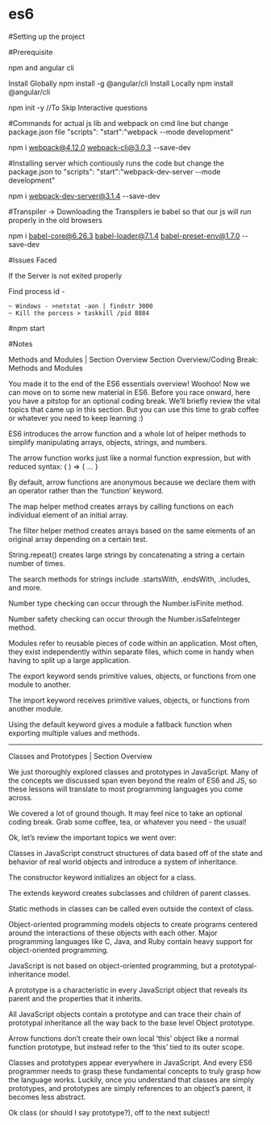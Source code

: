 # es6

#Setting up the project

#Prerequisite 

npm and angular cli

Install Globally
npm install -g @angular/cli
Install Locally
npm install @angular/cli

npm init -y //To Skip Interactive questions

#Commands for actual js lib and webpack on cmd line but change package.json file "scripts": "start":"webpack --mode development"

npm i webpack@4.12.0 webpack-cli@3.0.3 --save-dev

#Installing server which contiously runs the code but change the package.json to "scripts": "start":"webpack-dev-server --mode development"

npm i webpack-dev-server@3.1.4 --save-dev 

#Transpiler -> Downloading the Transpilers ie babel so that our js will run properly in the old browsers

npm i babel-core@6.26.3 babel-loader@7.1.4 babel-preset-env@1.7.0 --save-dev

#Issues Faced

If the Server is not exited properly

Find process id -

    ~ Windows - >netstat -aon | findstr 3000
    ~ Kill the porcess > taskkill /pid 8884

#npm start 

#Notes

Methods and Modules | Section Overview
Section Overview/Coding Break: Methods and Modules

You made it to the end of the ES6 essentials overview! Woohoo! Now we can move on to some new material in ES6. Before you race onward, here you have a pitstop for an optional coding break. We’ll briefly review the vital topics that came up in this section. But you can use this time to grab coffee or whatever you need to keep learning :)

ES6 introduces the arrow function and a whole lot of helper methods to simplify manipulating arrays, objects, strings, and numbers.

The arrow function works just like a normal function expression, but with reduced syntax: ( ) => { … }

By default, arrow functions are anonymous because we declare them with an operator rather than the ‘function’ keyword.

The map helper method creates arrays by calling functions on each individual element of an initial array.

The filter helper method creates arrays based on the same elements of an original array depending on a certain test.

String.repeat() creates large strings by concatenating a string a certain number of times.

The search methods for strings include .startsWith, .endsWith, .includes, and more.

Number type checking can occur through the Number.isFinite method.

Number safety checking can occur through the Number.isSafeInteger method.

Modules refer to reusable pieces of code within an application. Most often, they exist independently within separate files, which come in handy when having to split up a large application.

The export keyword sends primitive values, objects, or functions from one module to another.

The import keyword receives primitive values, objects, or functions from another module.

Using the default keyword gives a module a fallback function when exporting multiple values and methods.

------------------------------------------------------------------------------------------------------------------------------------------------------------------------------
Classes and Prototypes | Section Overview

We just thoroughly explored classes and prototypes in JavaScript. Many of the concepts we discussed span even beyond the realm of ES6 and JS, so these lessons will translate to most programming languages you come across.

We covered a lot of ground though. It may feel nice to take an optional coding break. Grab some coffee, tea, or whatever you need - the usual!

Ok, let’s review the important topics we went over:

Classes in JavaScript construct structures of data based off of the state and behavior of real world objects and introduce a system of inheritance.

The constructor keyword initializes an object for a class.

The extends keyword creates subclasses and children of parent classes.

Static methods in classes can be called even outside the context of class.

Object-oriented programming models objects to create programs centered around the interactions of these objects with each other. Major programming languages like C, Java, and Ruby contain heavy support for object-oriented programming.

JavaScript is not based on object-oriented programming, but a prototypal-inheritance model.

A prototype is a characteristic in every JavaScript object that reveals its parent and the properties that it inherits.

All JavaScript objects contain a prototype and can trace their chain of prototypal inheritance all the way back to the base level Object prototype.

Arrow functions don’t create their own local ‘this’ object like a normal function prototype, but instead refer to the ‘this’ tied to its outer scope.

Classes and prototypes appear everywhere in JavaScript. And every ES6 programmer needs to grasp these fundamental concepts to truly grasp how the language works. Luckily, once you understand that classes are simply prototypes, and prototypes are simply references to an object’s parent, it becomes less abstract.

Ok class (or should I say prototype?), off to the next subject!